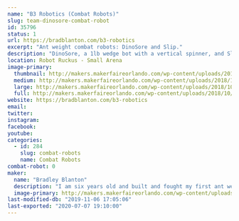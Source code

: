```yaml
---
name: "B3 Robotics (Combat Robots)"
slug: team-dinosore-combat-robot
id: 35796
status: 1
url: https://bradblanton.com/b3-robotics
excerpt: "Ant weight combat robots: DinoSore and Slip."
description: "DinoSore, a 1lb wedge bot with a vertical spinner, and Slip, a 1lb wedge bot with a flipper, driven by Bradley Blanton and Matthew Tobias, respectively.  Bradley has participated in five robot competitions over the past year, including Maker Faire Orlando last year, and he is excited to get back in the box!  And this will be Matthew's second competition after he got his robot battle introduction at Robot Riot Summer 2019 in Miami in August 2019."
location: Robot Ruckus - Small Arena
image-primary:
  thumbnail: http://makers.makerfaireorlando.com/wp-content/uploads/2018/10/DinoSore-093018-1-150x150.jpg
  medium: http://makers.makerfaireorlando.com/wp-content/uploads/2018/10/DinoSore-093018-1-225x300.jpg
  large: http://makers.makerfaireorlando.com/wp-content/uploads/2018/10/DinoSore-093018-1-768x1024.jpg
  full: http://makers.makerfaireorlando.com/wp-content/uploads/2018/10/DinoSore-093018-1.jpg
website: https://bradblanton.com/b3-robotics
email: 
twitter: 
instagram: 
facebook: 
youtube: 
categories:
  - id: 284
    slug: combat-robots
    name: Combat Robots
combat-robot: 0
maker:
  name: "Bradley Blanton"
  description: "I am six years old and built and fought my first ant weight robot last year at MakeMIA in Miami.  My robot's name is Dinosore and he is a wedge bot with a vertical spinner.  I have participated in five robot battles in the past year, including Maker Faire Orlando last year, and really enjoy the competition and sportsmanship.  And a special thanks to Team Witch Doctor for helping me along the way."
  image-primary: http://makers.makerfaireorlando.com/wp-content/uploads/2018/10/DinoSore-093018-768x1024.jpg
last-modified-db: "2019-11-06 17:05:06"
last-exported: "2020-07-07 19:10:00"
---
```


